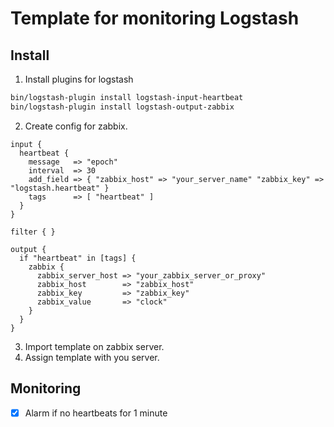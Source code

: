 # Template for monitoring Logstash

##  Install

1. Install plugins for logstash
```bash
bin/logstash-plugin install logstash-input-heartbeat
bin/logstash-plugin install logstash-output-zabbix
```
2. Create config for zabbix.
```
input {
  heartbeat {
    message   => "epoch"
    interval  => 30
    add_field => { "zabbix_host" => "your_server_name" "zabbix_key" => "logstash.heartbeat" }
    tags      => [ "heartbeat" ]
  }
}

filter { }

output {
  if "heartbeat" in [tags] {
    zabbix {
      zabbix_server_host => "your_zabbix_server_or_proxy"
      zabbix_host        => "zabbix_host"
      zabbix_key         => "zabbix_key"
      zabbix_value       => "clock"
    }
  }
}
```
3. Import template on zabbix server.
4. Assign template with you server.

## Monitoring

- [x] Alarm if no heartbeats for 1 minute
